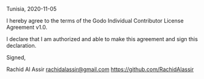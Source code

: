 Tunisia, 2020-11-05

I hereby agree to the terms of the Godo Individual Contributor License Agreement v1.0.

I declare that I am authorized and able to make this agreement and sign this declaration.

Signed,

Rachid Al Assir rachidalassir@gmail.com https://github.com/RachidAlassir
